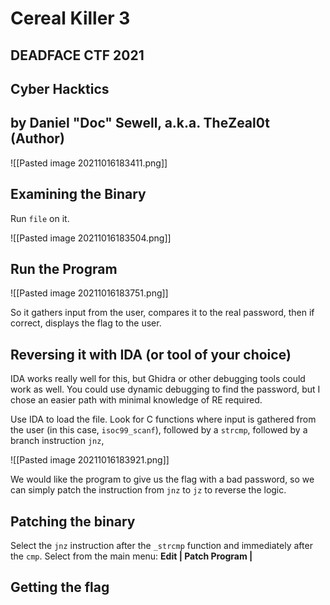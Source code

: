 # Cereal Killer 3

## DEADFACE CTF 2021
## Cyber Hacktics
## by Daniel "Doc" Sewell, a.k.a. TheZeal0t (Author)

![[Pasted image 20211016183411.png]]

## Examining the Binary

Run `file` on it.

![[Pasted image 20211016183504.png]]

## Run the Program

![[Pasted image 20211016183751.png]]

So it gathers input from the user, compares it to the real password, then if correct, displays the flag to the user.

## Reversing it with IDA (or tool of your choice)

IDA works really well for this, but Ghidra or other debugging tools could work as well.  You could use dynamic debugging to find the password, but I chose an easier path with minimal knowledge of RE required.

Use IDA to load the file.  Look for C functions where input is gathered from the user (in this case, `isoc99_scanf`), followed by a `strcmp`, followed by a branch instruction `jnz`,

![[Pasted image 20211016183921.png]]

We would like the program to give us the flag with a bad password, so we can simply patch the instruction from `jnz` to `jz` to reverse the logic.

## Patching the binary

Select the `jnz` instruction after the `_strcmp` function and immediately after the `cmp`.  Select from the main menu: **Edit | Patch Program |**

## Getting the flag